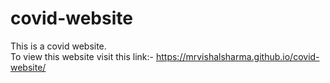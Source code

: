 # covid-website
This is a covid website. <br/>
To view this website visit this link:- https://mrvishalsharma.github.io/covid-website/
